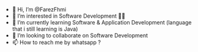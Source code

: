 - 👋 Hi, I’m @FarezFhmi
- 👀 I’m interested in Software Development 🧑‍💻
- 🌱 I’m currently learning Software & Application Development (language that i still learning is Java)
- 💞️ I’m looking to collaborate on Software Development 
- 📫 How to reach me by whatsapp ?

<!---
FarezFhmi/FarezFhmi is a ✨ special ✨ repository because its `README.md` (this file) appears on your GitHub profile.
You can click the Preview link to take a look at your changes.

I'm still degree student in Unisza Besut Terengganu.. still have a lot experience that i need to make my code be more prefect and nice.. For this time, i just can bug some code or reuse code that have in internet to make it more prefect.. 

I don't have any experience code in industri... 

But i have basic code such Phyton, Java and C++, maybe its not perfect as other programmer but i always try my best to make my code be more prefect.
--->
